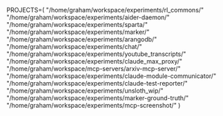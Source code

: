 PROJECTS=(
  "/home/graham/workspace/experiments/rl_commons/"
  "/home/graham/workspace/experiments/aider-daemon/"
    "/home/graham/workspace/experiments/sparta/"
    "/home/graham/workspace/experiments/marker/"
    "/home/graham/workspace/experiments/arangodb/"
    "/home/graham/workspace/experiments/chat/"
    "/home/graham/workspace/experiments/youtube_transcripts/"
    "/home/graham/workspace/experiments/claude_max_proxy/"
    "/home/graham/workspace/mcp-servers/arxiv-mcp-server/"
    "/home/graham/workspace/experiments/claude-module-communicator/"
    "/home/graham/workspace/experiments/claude-test-reporter/"
    "/home/graham/workspace/experiments/unsloth_wip/"
    "/home/graham/workspace/experiments/marker-ground-truth/"
    "/home/graham/workspace/experiments/mcp-screenshot/"
)
